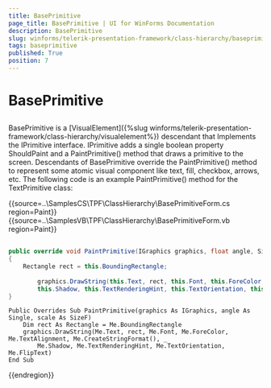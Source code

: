 ```yaml
---
title: BasePrimitive
page_title: BasePrimitive | UI for WinForms Documentation
description: BasePrimitive
slug: winforms/telerik-presentation-framework/class-hierarchy/baseprimitive
tags: baseprimitive
published: True
position: 7
---
```


# BasePrimitive

## 

BasePrimitive is a [VisualElement]({%slug winforms/telerik-presentation-framework/class-hierarchy/visualelement%}) descendant that Implements the IPrimitive interface. IPrimitive adds a single boolean property ShouldPaint and a PaintPrimitive() method that draws a primitive to the screen. Descendants of BasePrimitive override the PaintPrimitive() method to represent some atomic visual component like text, fill, checkbox, arrows, etc. The following code is an example PaintPrimitive() method for the TextPrimitive class:

{{source=..\SamplesCS\TPF\ClassHierarchy\BasePrimitiveForm.cs region=Paint}} 
{{source=..\SamplesVB\TPF\ClassHierarchy\BasePrimitiveForm.vb region=Paint}} 

````C#
            
public override void PaintPrimitive(IGraphics graphics, float angle, SizeF scale)
{
    Rectangle rect = this.BoundingRectangle;
    
        graphics.DrawString(this.Text, rect, this.Font, this.ForeColor, this.TextAlignment, this.CreateStringFormat(),
        this.Shadow, this.TextRenderingHint, this.TextOrientation, this.FlipText);
}

````
````VB.NET
Public Overrides Sub PaintPrimitive(graphics As IGraphics, angle As Single, scale As SizeF)
    Dim rect As Rectangle = Me.BoundingRectangle
    graphics.DrawString(Me.Text, rect, Me.Font, Me.ForeColor, Me.TextAlignment, Me.CreateStringFormat(), _
        Me.Shadow, Me.TextRenderingHint, Me.TextOrientation, Me.FlipText)
End Sub

````

{{endregion}} 
